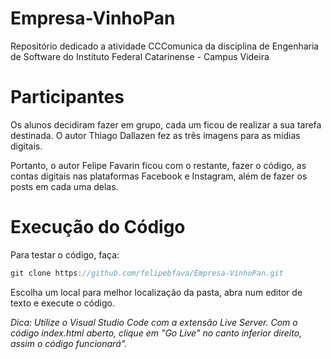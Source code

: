 # Empresa-VinhoPan
Repositório dedicado a atividade CCComunica da disciplina de Engenharia de Software do Instituto Federal Catarinense - Campus Videira

# Participantes
Os alunos decidiram fazer em grupo, cada um ficou de realizar a sua tarefa destinada. O autor Thiago Dallazen fez as três imagens para as mídias digitais.

Portanto, o autor Felipe Favarin ficou com o restante, fazer o código, as contas digitais nas plataformas Facebook e Instagram, além de fazer os posts em cada uma delas.

# Execução do Código
Para testar o código, faça:
```js
git clone https://github.com/felipebfava/Empresa-VinhoPan.git
```

Escolha um local para melhor localização da pasta, abra num editor de texto e execute o código.

*Dica: Utilize o Visual Studio Code com a extensão Live Server. Com o código index.html aberto, clique em "Go Live" no canto inferior direito, assim o código funcionará".*
